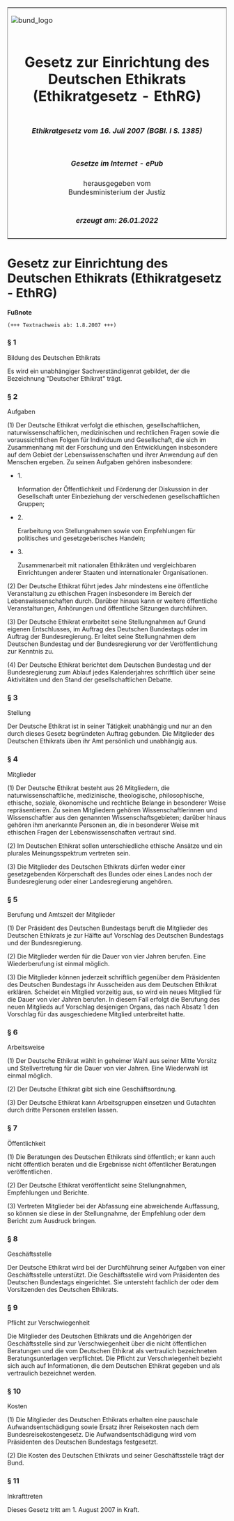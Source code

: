 <span id="DECKBLATT.html"></span>

<table border="0" frame="border" width="100%">

<tr valign="top">

<td align="left">

![bund\_logo](BfJ_2021_Web_de_de.gif)

</td>

<td align="right">

 

</td>

</tr>

<tr align="center" valign="middle">

<td colspan="2">

# Gesetz zur Einrichtung des Deutschen Ethikrats (Ethikratgesetz - EthRG)

</td>

</tr>

<tr align="center" valign="middle">

<td colspan="2">

##### Ethikratgesetz vom 16. Juli 2007 (BGBl. I S. 1385)

</td>

</tr>

<tr align="center" valign="middle">

<td colspan="2">

  
  

##### Gesetze im Internet - ePub  
  
herausgegeben vom  
Bundesministerium der Justiz

</td>

</tr>

<tr align="center" valign="bottom">

<td colspan="2">

  
  

##### erzeugt am: 26.01.2022

</td>

</tr>

</table>

<span id="BJNR138500007.html"></span>

# Gesetz zur Einrichtung des Deutschen Ethikrats (Ethikratgesetz - EthRG)

<div>

  
**Fußnote**

<div class="jnhtml">

<div>

<div class="jurAbsatz">

  

    (+++ Textnachweis ab: 1.8.2007 +++) 

</div>

</div>

</div>

</div>

<span id="BJNR138500007BJNE000100000.html"></span>

### § 1  
Bildung des Deutschen Ethikrats

<div>

<div class="jnhtml">

<div>

<div class="jurAbsatz">

Es wird ein unabhängiger Sachverständigenrat gebildet, der die
Bezeichnung "Deutscher Ethikrat" trägt.

</div>

</div>

</div>

</div>

<span id="BJNR138500007BJNE000200000.html"></span>

### § 2  
Aufgaben

<div>

<div class="jnhtml">

<div>

<div class="jurAbsatz">

(1) Der Deutsche Ethikrat verfolgt die ethischen, gesellschaftlichen,
naturwissenschaftlichen, medizinischen und rechtlichen Fragen sowie die
voraussichtlichen Folgen für Individuum und Gesellschaft, die sich im
Zusammenhang mit der Forschung und den Entwicklungen insbesondere auf
dem Gebiet der Lebenswissenschaften und ihrer Anwendung auf den Menschen
ergeben. Zu seinen Aufgaben gehören insbesondere:

  - 1\.
    
    <div style="">
    
    Information der Öffentlichkeit und Förderung der Diskussion in der
    Gesellschaft unter Einbeziehung der verschiedenen gesellschaftlichen
    Gruppen;
    
    </div>

  - 2\.
    
    <div style="">
    
    Erarbeitung von Stellungnahmen sowie von Empfehlungen für
    politisches und gesetzgeberisches Handeln;
    
    </div>

  - 3\.
    
    <div style="">
    
    Zusammenarbeit mit nationalen Ethikräten und vergleichbaren
    Einrichtungen anderer Staaten und internationaler Organisationen.
    
    </div>

</div>

<div class="jurAbsatz">

(2) Der Deutsche Ethikrat führt jedes Jahr mindestens eine öffentliche
Veranstaltung zu ethischen Fragen insbesondere im Bereich der
Lebenswissenschaften durch. Darüber hinaus kann er weitere öffentliche
Veranstaltungen, Anhörungen und öffentliche Sitzungen durchführen.

</div>

<div class="jurAbsatz">

(3) Der Deutsche Ethikrat erarbeitet seine Stellungnahmen auf Grund
eigenen Entschlusses, im Auftrag des Deutschen Bundestags oder im
Auftrag der Bundesregierung. Er leitet seine Stellungnahmen dem
Deutschen Bundestag und der Bundesregierung vor der Veröffentlichung zur
Kenntnis zu.

</div>

<div class="jurAbsatz">

(4) Der Deutsche Ethikrat berichtet dem Deutschen Bundestag und der
Bundesregierung zum Ablauf jedes Kalenderjahres schriftlich über seine
Aktivitäten und den Stand der gesellschaftlichen Debatte.

</div>

</div>

</div>

</div>

<span id="BJNR138500007BJNE000300000.html"></span>

### § 3  
Stellung

<div>

<div class="jnhtml">

<div>

<div class="jurAbsatz">

Der Deutsche Ethikrat ist in seiner Tätigkeit unabhängig und nur an den
durch dieses Gesetz begründeten Auftrag gebunden. Die Mitglieder des
Deutschen Ethikrats üben ihr Amt persönlich und unabhängig aus.

</div>

</div>

</div>

</div>

<span id="BJNR138500007BJNE000400000.html"></span>

### § 4  
Mitglieder

<div>

<div class="jnhtml">

<div>

<div class="jurAbsatz">

(1) Der Deutsche Ethikrat besteht aus 26 Mitgliedern, die
naturwissenschaftliche, medizinische, theologische, philosophische,
ethische, soziale, ökonomische und rechtliche Belange in besonderer
Weise repräsentieren. Zu seinen Mitgliedern gehören Wissenschaftlerinnen
und Wissenschaftler aus den genannten Wissenschaftsgebieten; darüber
hinaus gehören ihm anerkannte Personen an, die in besonderer Weise mit
ethischen Fragen der Lebenswissenschaften vertraut sind.

</div>

<div class="jurAbsatz">

(2) Im Deutschen Ethikrat sollen unterschiedliche ethische Ansätze und
ein plurales Meinungsspektrum vertreten sein.

</div>

<div class="jurAbsatz">

(3) Die Mitglieder des Deutschen Ethikrats dürfen weder einer
gesetzgebenden Körperschaft des Bundes oder eines Landes noch der
Bundesregierung oder einer Landesregierung angehören.

</div>

</div>

</div>

</div>

<span id="BJNR138500007BJNE000500000.html"></span>

### § 5  
Berufung und Amtszeit der Mitglieder

<div>

<div class="jnhtml">

<div>

<div class="jurAbsatz">

(1) Der Präsident des Deutschen Bundestags beruft die Mitglieder des
Deutschen Ethikrats je zur Hälfte auf Vorschlag des Deutschen Bundestags
und der Bundesregierung.

</div>

<div class="jurAbsatz">

(2) Die Mitglieder werden für die Dauer von vier Jahren berufen. Eine
Wiederberufung ist einmal möglich.

</div>

<div class="jurAbsatz">

(3) Die Mitglieder können jederzeit schriftlich gegenüber dem
Präsidenten des Deutschen Bundestags ihr Ausscheiden aus dem Deutschen
Ethikrat erklären. Scheidet ein Mitglied vorzeitig aus, so wird ein
neues Mitglied für die Dauer von vier Jahren berufen. In diesem Fall
erfolgt die Berufung des neuen Mitglieds auf Vorschlag desjenigen
Organs, das nach Absatz 1 den Vorschlag für das ausgeschiedene Mitglied
unterbreitet hatte.

</div>

</div>

</div>

</div>

<span id="BJNR138500007BJNE000600000.html"></span>

### § 6  
Arbeitsweise

<div>

<div class="jnhtml">

<div>

<div class="jurAbsatz">

(1) Der Deutsche Ethikrat wählt in geheimer Wahl aus seiner Mitte
Vorsitz und Stellvertretung für die Dauer von vier Jahren. Eine
Wiederwahl ist einmal möglich.

</div>

<div class="jurAbsatz">

(2) Der Deutsche Ethikrat gibt sich eine Geschäftsordnung.

</div>

<div class="jurAbsatz">

(3) Der Deutsche Ethikrat kann Arbeitsgruppen einsetzen und Gutachten
durch dritte Personen erstellen lassen.

</div>

</div>

</div>

</div>

<span id="BJNR138500007BJNE000700000.html"></span>

### § 7  
Öffentlichkeit

<div>

<div class="jnhtml">

<div>

<div class="jurAbsatz">

(1) Die Beratungen des Deutschen Ethikrats sind öffentlich; er kann auch
nicht öffentlich beraten und die Ergebnisse nicht öffentlicher
Beratungen veröffentlichen.

</div>

<div class="jurAbsatz">

(2) Der Deutsche Ethikrat veröffentlicht seine Stellungnahmen,
Empfehlungen und Berichte.

</div>

<div class="jurAbsatz">

(3) Vertreten Mitglieder bei der Abfassung eine abweichende Auffassung,
so können sie diese in der Stellungnahme, der Empfehlung oder dem
Bericht zum Ausdruck bringen.

</div>

</div>

</div>

</div>

<span id="BJNR138500007BJNE000800000.html"></span>

### § 8  
Geschäftsstelle

<div>

<div class="jnhtml">

<div>

<div class="jurAbsatz">

Der Deutsche Ethikrat wird bei der Durchführung seiner Aufgaben von
einer Geschäftsstelle unterstützt. Die Geschäftsstelle wird vom
Präsidenten des Deutschen Bundestags eingerichtet. Sie untersteht
fachlich der oder dem Vorsitzenden des Deutschen Ethikrats.

</div>

</div>

</div>

</div>

<span id="BJNR138500007BJNE000900000.html"></span>

### § 9  
Pflicht zur Verschwiegenheit

<div>

<div class="jnhtml">

<div>

<div class="jurAbsatz">

Die Mitglieder des Deutschen Ethikrats und die Angehörigen der
Geschäftsstelle sind zur Verschwiegenheit über die nicht öffentlichen
Beratungen und die vom Deutschen Ethikrat als vertraulich bezeichneten
Beratungsunterlagen verpflichtet. Die Pflicht zur Verschwiegenheit
bezieht sich auch auf Informationen, die dem Deutschen Ethikrat gegeben
und als vertraulich bezeichnet werden.

</div>

</div>

</div>

</div>

<span id="BJNR138500007BJNE001000000.html"></span>

### § 10  
Kosten

<div>

<div class="jnhtml">

<div>

<div class="jurAbsatz">

(1) Die Mitglieder des Deutschen Ethikrats erhalten eine pauschale
Aufwandsentschädigung sowie Ersatz ihrer Reisekosten nach dem
Bundesreisekostengesetz. Die Aufwandsentschädigung wird vom Präsidenten
des Deutschen Bundestags festgesetzt.

</div>

<div class="jurAbsatz">

(2) Die Kosten des Deutschen Ethikrats und seiner Geschäftsstelle trägt
der Bund.

</div>

</div>

</div>

</div>

<span id="BJNR138500007BJNE001100000.html"></span>

### § 11  
Inkrafttreten

<div>

<div class="jnhtml">

<div>

<div class="jurAbsatz">

Dieses Gesetz tritt am 1. August 2007 in Kraft.

</div>

</div>

</div>

</div>
